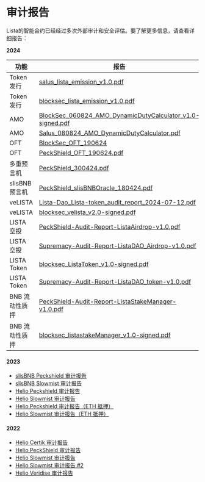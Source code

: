 # 审计报告

Lista的智能合约已经经过多次外部审计和安全评估。要了解更多信息，请查看详细报告：

**2024**

| 功能                | 报告                                                                                                                                                                                             |
| ------------------ | -------------------------------------------------------------------------------------------------------------------------------------------------------------------------------------------------- |
| Token 发行         | [salus\_lista\_emission\_v1.0.pdf](https://github.com/lista-dao/lista-token/blob/master/audits/salus\_lista\_emission\_v1.0.pdf)                                                                   |
| Token 发行         | [blocksec\_lista\_emission\_v1.0.pdf](https://github.com/lista-dao/lista-token/blob/master/audits/blocksec\_lista\_emission\_v1.0.pdf)                                                             |
| AMO                | [BlockSec\_060824\_AMO\_DynamicDutyCalculator\_v1.0-signed.pdf](https://github.com/lista-dao/lista-dao-contracts/blob/master/audits/BlockSec\_060824\_AMO\_DynamicDutyCalculator\_v1.0-signed.pdf) |
| AMO                | [Salus\_080824\_AMO\_DynamicDutyCalculator.pdf](https://github.com/lista-dao/lista-dao-contracts/blob/master/audits/Salus\_080824\_AMO\_DynamicDutyCalculator.pdf)                                 |
| OFT                | [BlockSec\_OFT\_190624](https://github.com/lista-dao/lista-dao-contracts/blob/master/audits/BlockSec\_OFT\_190624.pdf)                                                                             |
| OFT                | [PeckShield\_OFT\_190624.pdf](https://github.com/lista-dao/lista-dao-contracts/blob/master/audits/PeckShield\_OFT\_190624.pdf)                                                                     |
| 多重预言机          | [PeckShield\_300424.pdf](https://github.com/lista-dao/lista-dao-contracts/blob/master/audits/PeckShield\_300424.pdf)                                                                               |
| slisBNB 预言机     | [PeckShield\_slisBNBOracle\_180424.pdf](https://github.com/lista-dao/lista-dao-contracts/blob/master/audits/PeckShield\_slisBNBOracle\_180424.pdf)                                                 |
| veLISTA            | [Lista-Dao\_Lista-token\_audit\_report\_2024-07-12.pdf](https://github.com/lista-dao/lista-token/blob/master/audits/Lista-Dao\_Lista-token\_audit\_report\_2024-07-12.pdf)                         |
| veLISTA            | [blocksec\_velista\_v2.0-signed.pdf](https://github.com/lista-dao/lista-token/blob/master/audits/blocksec\_velista\_v2.0-signed.pdf)                                                               |
| LISTA 空投         | [PeckShield-Audit-Report-ListaAirdrop-v1.0.pdf](https://github.com/lista-dao/lista-token/blob/master/audits/PeckShield-Audit-Report-ListaAirdrop-v1.0.pdf)                                         |
| LISTA 空投         | [Supremacy-Audit-Report-ListaDAO\_Airdrop-v1.0.pdf](https://github.com/lista-dao/lista-token/blob/master/audits/Supremacy-Audit-Report-ListaDAO\_Airdrop-v1.0.pdf)                                 |
| LISTA Token        | [blocksec\_ListaToken\_v1.0-signed.pdf](https://github.com/lista-dao/lista-token/blob/master/audits/blocksec\_ListaToken\_v1.0-signed.pdf)                                                         |
| LISTA Token        | [Supremacy-Audit-Report-ListaDAO\_token-v1.0.pdf](https://github.com/lista-dao/lista-token/blob/master/audits/Supremacy-Audit-Report-ListaDAO\_token-v1.0.pdf)                                     |
| BNB 流动性质押       | [PeckShield-Audit-Report-ListaStakeManager-v1.0.pdf](https://github.com/lista-dao/synclub-contracts/blob/master/audit/PeckShield-Audit-Report-ListaStakeManager-v1.0.pdf)                          |
| BNB 流动性质押       | [blocksec\_listastakeManager\_v1.0-signed.pdf](https://github.com/lista-dao/synclub-contracts/blob/master/audit/blocksec\_listastakeManager\_v1.0-signed.pdf)                                      |

#### 2023

* [slisBNB Peckshield 审计报告](https://github.com/lista-dao/lista-audit/blob/e834a8a80bd60aab16172ccf5fc5c0e1c87d7a84/Synclub\_SnBNB/PeckShield-Audit-Report-SynclubLSD-v1.1.pdf)
* [slisBNB Slowmist 审计报告](https://github.com/lista-dao/lista-audit/blob/e834a8a80bd60aab16172ccf5fc5c0e1c87d7a84/Synclub\_SnBNB/SlowMist%20Audit%20Report%20-%20Synclub\_en-us.pdf)
* [Helio Peckshield 审计报告](https://github.com/helio-money/helio-audit/blob/main/PeckShield-Audit-Report-Helio-v2.0-230816.pdf)
* [Helio Slowmist 审计报告](https://github.com/helio-money/helio-audit/blob/main/SlowMist%20Audit%20Report%20-%20Helio%20Money23-08.pdf)
* [Helio Peckshield 审计报告（ETH 抵押）](https://github.com/helio-money/helio-audit/blob/main/eth-collateral/PeckShield-Audit-Report-Helio-Ceros-v1.0.pdf)
* [Helio Slowmist 审计报告（ETH 抵押）](https://github.com/helio-money/helio-audit/blob/main/eth-collateral/SlowMist%20Audit%20Report%20-%20helio-smart-contracts-eth-collateral.pdf)

#### 2022

* [Helio Certik 审计报告](https://github.com/helio-money/helio-smart-contracts/blob/master/audits/Certik\_300522.pdf)
* [Helio PeckShield 审计报告](https://github.com/helio-money/helio-smart-contracts/blob/master/audits/PeckShield\_250522.pdf)
* [Helio Slowmist 审计报告](https://github.com/helio-money/helio-smart-contracts/blob/master/audits/SlowMist\_100522.pdf)
* [Helio Slowmist 审计报告 #2](https://github.com/helio-money/helio-smart-contracts/blob/master/audits/SlowMist\_240522.pdf)
* [Helio Veridise 审计报告](https://drive.google.com/file/d/1R8Pr\_ydSvwR7p4lJRPq8htamZ32T1KuT/view)